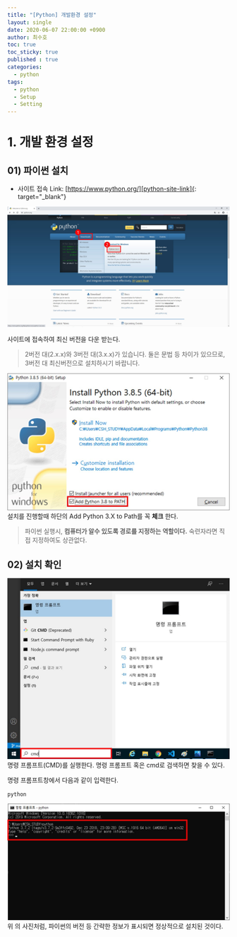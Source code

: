 ```yaml
---
title: "[Python] 개발환경 설정"
layout: single
date: 2020-06-07 22:00:00 +0900
author: 최수호
toc: true  
toc_sticky: true 
published : true
categories: 
  - python
tags:
  - python
  - Setup
  - Setting
---
```

# 1. 개발 환경 설정
## 01) 파이썬 설치
* 사이트 접속 Link: [https://www.python.org/][python-site-link]{: target="_blank"}


[python-site-link]: https://www.python.org/ "Go Python official site"
![파이선 다운로드](/assets/images/posts/python-download.jpg)


사이트에 접속하여 최신 버전을 다운 받는다.
>2버전 대(2.x.x)와 3버전 대(3.x.x)가 있습니다. 둘은 문법 등 차이가 있으므로, 3버전 대 최신버전으로 설치하시기 바랍니다.


![파이선 설치](/assets/images/posts/setup-python.jpg)
설치를 진행할때 하단의 Add Python 3.X to Path를 꼭 **체크** 한다.
>파이썬 실행시, **컴퓨터가 알수 있도록 경로를 지정하는 역할이다.** 숙련자라면 직접 지정하여도 상관없다.


## 02) 설치 확인
![명령 프롬프트(CMD) 실행](/assets/images/posts/cmd-execute.jpg)
명령 프롬프트(CMD)를 실행한다. 명령 프롬프트 혹은 cmd로 검색하면 찾을 수 있다.


명령 프롬프트창에서 다음과 같이 입력한다.

    python


![파이썬 실행(설치) 확인](/assets/images/posts/check-python.jpg)
위 의 사진처럼, 파이썬의 버전 등 간략한 정보가 표시되면 정상적으로 설치된 것이다.

<script src="https://utteranc.es/client.js"
    repo="apt-get-install/apt-get-install.github.io"
    issue-term="title"
    theme="github-light"
    crossorigin="anonymous"
    async>
</script>